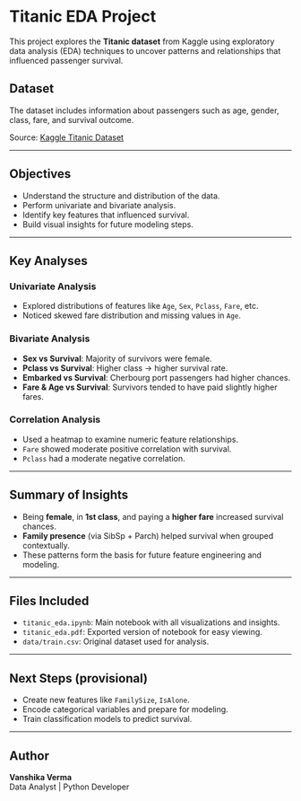 #  Titanic EDA Project

This project explores the **Titanic dataset** from Kaggle using exploratory data analysis (EDA) techniques to uncover patterns and relationships that influenced passenger survival.

##  Dataset

The dataset includes information about passengers such as age, gender, class, fare, and survival outcome.

Source: [Kaggle Titanic Dataset](https://www.kaggle.com/competitions/titanic/data)

---

##  Objectives

- Understand the structure and distribution of the data.
- Perform univariate and bivariate analysis.
- Identify key features that influenced survival.
- Build visual insights for future modeling steps.

---

##  Key Analyses

###  Univariate Analysis
- Explored distributions of features like `Age`, `Sex`, `Pclass`, `Fare`, etc.
- Noticed skewed fare distribution and missing values in `Age`.

###  Bivariate Analysis
- **Sex vs Survival**: Majority of survivors were female.
- **Pclass vs Survival**: Higher class → higher survival rate.
- **Embarked vs Survival**: Cherbourg port passengers had higher chances.
- **Fare & Age vs Survival**: Survivors tended to have paid slightly higher fares.

###  Correlation Analysis
- Used a heatmap to examine numeric feature relationships.
- `Fare` showed moderate positive correlation with survival.
- `Pclass` had a moderate negative correlation.

---

##  Summary of Insights

- Being **female**, in **1st class**, and paying a **higher fare** increased survival chances.
- **Family presence** (via SibSp + Parch) helped survival when grouped contextually.
- These patterns form the basis for future feature engineering and modeling.

---

##  Files Included

- `titanic_eda.ipynb`: Main notebook with all visualizations and insights.
- `titanic_eda.pdf`: Exported version of notebook for easy viewing.
- `data/train.csv`: Original dataset used for analysis.

---

##  Next Steps (provisional)

- Create new features like `FamilySize`, `IsAlone`.
- Encode categorical variables and prepare for modeling.
- Train classification models to predict survival.

---

##  Author

**Vanshika Verma**  
Data Analyst | Python Developer
